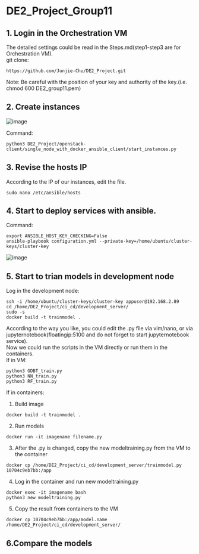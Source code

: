 # DE2_Project_Group11

## 1. Login in the Orchestration VM
The detailed settings could be read in the Steps.md(step1-step3 are for Orchestration VM).  
git clone:  
```
https://github.com/Junjie-Chu/DE2_Project.git
```
Note: Be careful with the position of your key and authority of the key.(i.e. chmod 600 DE2_group11.pem)  

## 2. Create instances
![image](https://user-images.githubusercontent.com/53885509/119945734-6c85bb00-bfc8-11eb-9dee-c310e4776e7c.png)

Command:  
```
python3 DE2_Project/openstack-client/single_node_with_docker_ansible_client/start_instances.py
```
## 3. Revise the hosts IP
According to the IP of our instances, edit the file.  

```
sudo nano /etc/ansible/hosts
```

## 4. Start to deploy services with ansible.
Command:  
```
export ANSIBLE_HOST_KEY_CHECKING=False
ansible-playbook configuration.yml --private-key=/home/ubuntu/cluster-keys/cluster-key
```
![image](https://user-images.githubusercontent.com/53885509/119966894-5b47a900-bfde-11eb-9e55-6780081dec6c.png)

## 5. Start to trian models in development node
Log in the development node:  
```
ssh -i /home/ubuntu/cluster-keys/cluster-key appuser@192.168.2.89
cd /home/DE2_Project/ci_cd/development_server/
sudo -s
docker build -t trainmodel .
```
According to the way you like, you could edit the .py file via vim/nano, or via jupyternotebook(floatingip:5100 and do not forget to start jupyternotebook service).  
Now we could run the scripts in the VM directly or run them in the containers.  
If in VM:  
```
python3 GDBT_train.py
python3 NN_train.py
python3 RF_train.py
```
If in containers:    
1. Build image    
```
docker build -t trainmodel .
```
2. Run models  
```
docker run -it imagename filename.py
```
3. After the .py is changed, copy the new modeltraining.py from the VM to the container   
```
docker cp /home/DE2_Project/ci_cd/development_server/trainmodel.py 10704c9eb7bb:/app
```
4. Log in the container and run new modeltraining.py  
```
docker exec -it imagename bash
python3 new modeltraining.py
```
5. Copy the result from containers to the VM   
```
docker cp 10704c9eb7bb:/app/model.name /home/DE2_Project/ci_cd/development_server/
```
## 6.Compare the models
